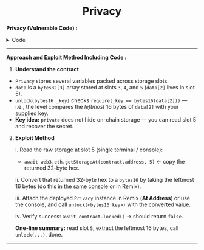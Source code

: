 <div align="center">

# Privacy

</div>



**Privacy (Vulnerable Code) :**


<details>
<summary>Code</summary>

```solidity

// SPDX-License-Identifier: MIT
pragma solidity ^0.8.0;

contract Privacy {
    bool public locked = true;
    uint256 public ID = block.timestamp;
    uint8 private flattening = 10;
    uint8 private denomination = 255;
    uint16 private awkwardness = uint16(block.timestamp);
    bytes32[3] private data;

    constructor(bytes32[3] memory _data) {
        data = _data;
    }

    function unlock(bytes16 _key) public {
        require(_key == bytes16(data[2]));
        locked = false;
    }

    /*
    A bunch of super advanced solidity algorithms...

      ,*'^`*.,*'^`*.,*'^`*.,*'^`*.,*'^`*.,*'^`
      .,*'^`*.,*'^`*.,*'^`*.,*'^`*.,*'^`*.,*'^`*.,
      *.,*'^`*.,*'^`*.,*'^`*.,*'^`*.,*'^`*.,*'^`*.,*'^         ,---/V\
      `*.,*'^`*.,*'^`*.,*'^`*.,*'^`*.,*'^`*.,*'^`*.,*'^`*.    ~|__(o.o)
      ^`*.,*'^`*.,*'^`*.,*'^`*.,*'^`*.,*'^`*.,*'^`*.,*'^`*.,*'  UU  UU
    */
}

```

</details>

---------

**Approach and Exploit Method Including Code :** 


1. **Understand the contract**

- `Privacy` stores several variables packed across storage slots.  
- `data` is a `bytes32[3]` array stored at slots `3`, `4`, and `5` (`data[2]` lives in slot 5).  
- `unlock(bytes16 _key)` checks `require(_key == bytes16(data[2]))` — i.e., the level compares the _leftmost_ 16 bytes of `data[2]` with your supplied key.  
- **Key idea:** `private` does not hide on-chain storage — you can read slot 5 and recover the secret.

2. **Exploit Method**

    i. Read the raw storage at slot 5 (single terminal / console):  
    - `await web3.eth.getStorageAt(contract.address, 5)` ← copy the returned 32-byte hex.

    ii. Convert that returned 32-byte hex to a `bytes16` by taking the leftmost 16 bytes (do this in the same console or in Remix).

    iii. Attach the deployed `Privacy` instance in Remix (**At Address**) or use the console, and call `unlock(<bytes16 key>)` with the converted value.

    iv. Verify success: `await contract.locked()` → should return `false`.

    **One-line summary:** read slot `5`, extract the leftmost 16 bytes, call `unlock(...)`, done.



---


